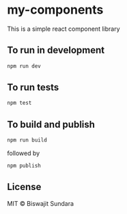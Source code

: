 # my-components
This is a simple react component library

## To run in development
```bash
npm run dev
```

## To run tests
```bash
npm test
```

## To build and publish
```bash
npm run build
```

followed by

```bash
npm publish
```

## License
MIT © Biswajit Sundara

